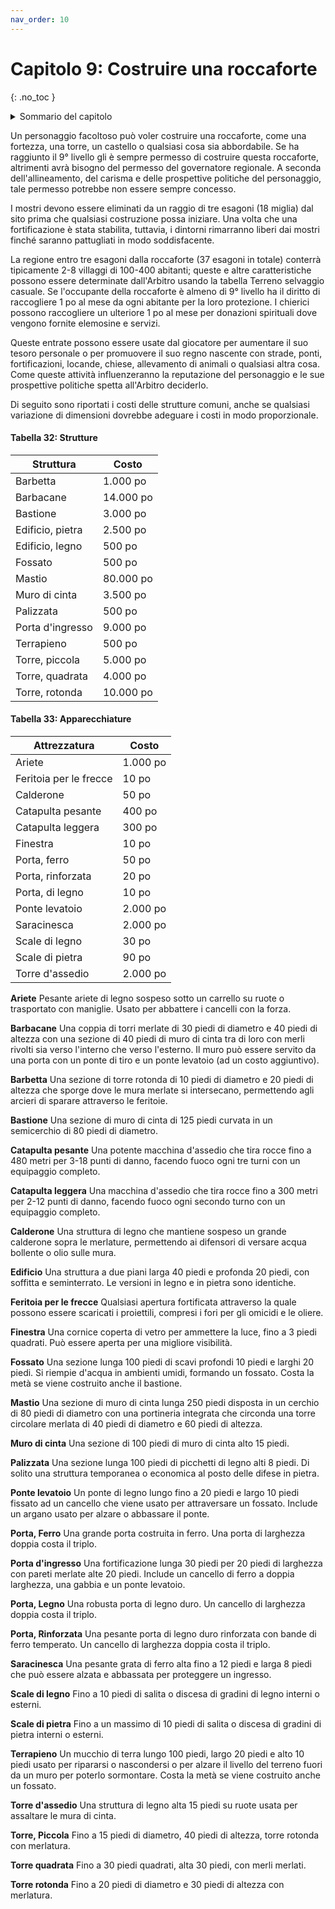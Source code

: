 ```yaml
---
nav_order: 10
---
```

# Capitolo 9: Costruire una roccaforte
{: .no_toc }

<details markdown="block">
  <summary>
    Sommario del capitolo
  </summary>
  {: .text-delta }
1. TOC
{:toc}
</details>

Un personaggio facoltoso può voler costruire una roccaforte, come una fortezza, una torre, un castello o qualsiasi cosa sia abbordabile. Se ha raggiunto il 9° livello gli è sempre permesso di costruire questa roccaforte, altrimenti avrà bisogno del permesso del governatore regionale. A seconda dell'allineamento, del carisma e delle prospettive politiche del personaggio, tale permesso potrebbe non essere sempre concesso.

I mostri devono essere eliminati da un raggio di tre esagoni (18 miglia) dal sito prima che qualsiasi costruzione possa iniziare. Una volta che una fortificazione è stata stabilita, tuttavia, i dintorni rimarranno liberi dai mostri finché saranno pattugliati in modo soddisfacente.

La regione entro tre esagoni dalla roccaforte (37 esagoni in totale) conterrà tipicamente 2-8 villaggi di 100-400 abitanti; queste e altre caratteristiche possono essere determinate dall'Arbitro usando la tabella Terreno selvaggio casuale. Se l'occupante della roccaforte è almeno di 9° livello ha il diritto di raccogliere 1 po al mese da ogni abitante per la loro protezione. I chierici possono raccogliere un ulteriore 1 po al mese per donazioni spirituali dove vengono fornite elemosine e servizi.

Queste entrate possono essere usate dal giocatore per aumentare il suo tesoro personale o per promuovere il suo regno nascente con strade, ponti, fortificazioni, locande, chiese, allevamento di animali o qualsiasi altra cosa. Come queste attività influenzeranno la reputazione del personaggio e le sue prospettive politiche spetta all'Arbitro deciderlo.

Di seguito sono riportati i costi delle strutture comuni, anche se qualsiasi variazione di dimensioni dovrebbe adeguare i costi in modo proporzionale.

#### Tabella 32: Strutture

| Struttura        | Costo     |
|------------------|-----------|
| Barbetta         | 1.000 po  |
| Barbacane        | 14.000 po |
| Bastione         | 3.000 po  |
| Edificio, pietra | 2.500 po  |
| Edificio, legno  | 500 po    |
| Fossato          | 500 po    |
| Mastio           | 80.000 po |
| Muro di cinta    | 3.500 po  |
| Palizzata        | 500 po    |
| Porta d'ingresso | 9.000 po  |
| Terrapieno       | 500 po    |
| Torre, piccola   | 5.000 po  |
| Torre, quadrata  | 4.000 po  |
| Torre, rotonda   | 10.000 po |

#### Tabella 33: Apparecchiature

| Attrezzatura           | Costo    |
|------------------------|----------|
| Ariete                 | 1.000 po |
| Feritoia per le frecce | 10 po    |
| Calderone              | 50 po    |
| Catapulta pesante      | 400 po   |
| Catapulta leggera      | 300 po   |
| Finestra               | 10 po    |
| Porta, ferro           | 50 po    |
| Porta, rinforzata      | 20 po    |
| Porta, di legno        | 10 po    |
| Ponte levatoio         | 2.000 po |
| Saracinesca            | 2.000 po |
| Scale di legno         | 30 po    |
| Scale di pietra        | 90 po    |
| Torre d'assedio        | 2.000 po |

**Ariete** Pesante ariete di legno sospeso sotto un carrello su ruote o trasportato con maniglie. Usato per abbattere i cancelli con la forza.

**Barbacane** Una coppia di torri merlate di 30 piedi di diametro e 40 piedi di altezza con una sezione di 40 piedi di muro di cinta tra di loro con merli rivolti sia verso l'interno che verso l'esterno. Il muro può essere servito da una porta con un ponte di tiro e un ponte levatoio (ad un costo aggiuntivo).

**Barbetta** Una sezione di torre rotonda di 10 piedi di diametro e 20 piedi di altezza che sporge dove le mura merlate si intersecano, permettendo agli arcieri di sparare attraverso le feritoie.

**Bastione** Una sezione di muro di cinta di 125 piedi curvata in un semicerchio di 80 piedi di diametro.

**Catapulta pesante** Una potente macchina d'assedio che tira rocce fino a 480 metri per 3-18 punti di danno, facendo fuoco ogni tre turni con un equipaggio completo.

**Catapulta leggera** Una macchina d'assedio che tira rocce fino a 300 metri per 2-12 punti di danno, facendo fuoco ogni secondo turno con un equipaggio completo.

**Calderone** Una struttura di legno che mantiene sospeso un grande calderone sopra le merlature, permettendo ai difensori di versare acqua bollente o olio sulle mura.

**Edificio** Una struttura a due piani larga 40 piedi e profonda 20 piedi, con soffitta e seminterrato. Le versioni in legno e in pietra sono identiche.

**Feritoia per le frecce** Qualsiasi apertura fortificata attraverso la quale possono essere scaricati i proiettili, compresi i fori per gli omicidi e le oliere.

**Finestra** Una cornice coperta di vetro per ammettere la luce, fino a 3 piedi quadrati. Può essere aperta per una migliore visibilità.

**Fossato** Una sezione lunga 100 piedi di scavi profondi 10 piedi e larghi 20 piedi. Si riempie d'acqua in ambienti umidi, formando un fossato. Costa la metà se viene costruito anche il bastione.

**Mastio** Una sezione di muro di cinta lunga 250 piedi disposta in un cerchio di 80 piedi di diametro con una portineria integrata che circonda una torre circolare merlata di 40 piedi di diametro e 60 piedi di altezza.

**Muro di cinta** Una sezione di 100 piedi di muro di cinta alto 15 piedi.

**Palizzata** Una sezione lunga 100 piedi di picchetti di legno alti 8 piedi. Di solito una struttura temporanea o economica al posto delle difese in pietra.

**Ponte levatoio** Un ponte di legno lungo fino a 20 piedi e largo 10 piedi fissato ad un cancello che viene usato per attraversare un fossato. Include un argano usato per alzare o abbassare il ponte.

**Porta, Ferro** Una grande porta costruita in ferro. Una porta di larghezza doppia costa il triplo.

**Porta d'ingresso** Una fortificazione lunga 30 piedi per 20 piedi di larghezza con pareti merlate alte 20 piedi. Include un cancello di ferro a doppia larghezza, una gabbia e un ponte levatoio.

**Porta, Legno** Una robusta porta di legno duro. Un cancello di larghezza doppia costa il triplo.

**Porta, Rinforzata** Una pesante porta di legno duro rinforzata con bande di ferro temperato. Un cancello di larghezza doppia costa il triplo.

**Saracinesca** Una pesante grata di ferro alta fino a 12 piedi e larga 8 piedi che può essere alzata e abbassata per proteggere un ingresso.

**Scale di legno** Fino a 10 piedi di salita o discesa di gradini di legno interni o esterni.

**Scale di pietra** Fino a un massimo di 10 piedi di salita o discesa di gradini di pietra interni o esterni.

**Terrapieno** Un mucchio di terra lungo 100 piedi, largo 20 piedi e alto 10 piedi usato per ripararsi o nascondersi o per alzare il livello del terreno fuori da un muro per poterlo sormontare. Costa la metà se viene costruito anche un fossato.

**Torre d'assedio** Una struttura di legno alta 15 piedi su ruote usata per assaltare le mura di cinta.

**Torre, Piccola** Fino a 15 piedi di diametro, 40 piedi di altezza, torre rotonda con merlatura.

**Torre quadrata** Fino a 30 piedi quadrati, alta 30 piedi, con merli merlati.

**Torre rotonda** Fino a 20 piedi di diametro e 30 piedi di altezza con merlatura.